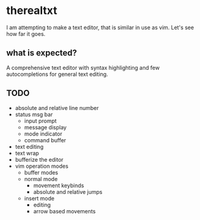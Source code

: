 # therealtxt
I am attempting to make a text editor, that is similar in use as vim. Let's see how far it goes.

## what is expected?
A comprehensive text editor with syntax highlighting and few autocompletions for general text editing.

## TODO
- absolute and relative line number
- status msg bar
    - input prompt
    - message display
    - mode indicator
    - command buffer
- text editing
- text wrap
- bufferize the editor
- vim operation modes
    - buffer modes
    - normal mode
        - movement keybinds
        - absolute and relative jumps
    - insert mode
        - editing
        - arrow based movements

